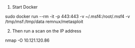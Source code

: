 
1. Start Docker

sudo  docker run --rm -it -p 443:443 -v ~/.msf4:/root/.msf4 -v /tmp/msf:/tmp/data remnux/metasploit

2. Then run a scan on the IP address


nmap -O 10.121.120.86
